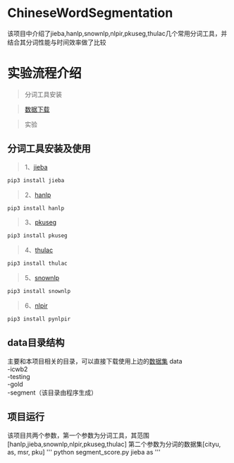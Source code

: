 # ChineseWordSegmentation
该项目中介绍了jieba,hanlp,snownlp,nlpir,pkuseg,thulac几个常用分词工具，并结合其分词性能与时间效率做了比较

# 实验流程介绍

> 分词工具安装

> [数据下载](http://sighan.cs.uchicago.edu/bakeoff2005/)

> 实验

## 分词工具安装及使用

> 1、[jieba](https://github.com/fxsjy/jieba)
```python
pip3 install jieba 
```
> 2、[hanlp](https://github.com/hankcs/HanLP)
```python
pip3 install hanlp
```
> 3、[pkuseg](https://github.com/lancopku/PKUSeg-python)
```python
pip3 install pkuseg
```
> 4、[thulac](https://github.com/thunlp/THULAC-Python)
```python
pip3 install thulac
```
> 5、[snownlp](https://github.com/isnowfy/snownlp)
```python
pip3 install snownlp
```
> 6、[nlpir](https://github.com/NLPIR-team/NLPIR)
```python
pip3 install pynlpir
```
## data目录结构
主要和本项目相关的目录，可以直接下载使用上边的[数据集](http://sighan.cs.uchicago.edu/bakeoff2005/)
data<br/>
   -icwb2<br/>
      -testing<br/>
      -gold<br/>
      -segment（该目录由程序生成）<br/>
    
## 项目运行
该项目共两个参数，第一个参数为分词工具，其范围[hanlp,jieba,snownlp,nlpir,pkuseg,thulac]
第二个参数为分词的数据集[cityu, as, msr, pku]
'''
python segment_score.py jieba as
'''
